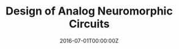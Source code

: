 ---
title: Design of Analog Neuromorphic Circuits
summary: Designed the circuit of a Pulse-Based Analog Velocity Sensor. Pixels were designed to detect the edge of an object using contrasting lights. Multiple pixels were then used to measure the velocity of a moving object.
tags:
- Hardware
date: "2016-07-01T00:00:00Z"

external_link: ""

image:
  # caption: Photo by Toa Heftiba on Unsplash
  focal_point: Smart
---